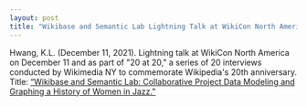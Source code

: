 ```yaml
---
layout: post
title: "Wikibase and Semantic Lab Lightning Talk at WikiCon North America"
---
```

Hwang, K.L. (December 11, 2021). Lightning talk at WikiCon North America on December 11 and as part of "20 at 20," a series of 20 interviews conducted by Wikimedia NY to commemorate Wikipedia's 20th anniversary. Title: [“Wikibase and Semantic Lab: Collaborative Project Data Modeling and Graphing a History of Women in Jazz."](https://docs.google.com/presentation/d/1WEPKZqMiMpMY0nwhZPj8mDZgNi2nnv0OO58t51p8SpM/edit?usp=sharing)
